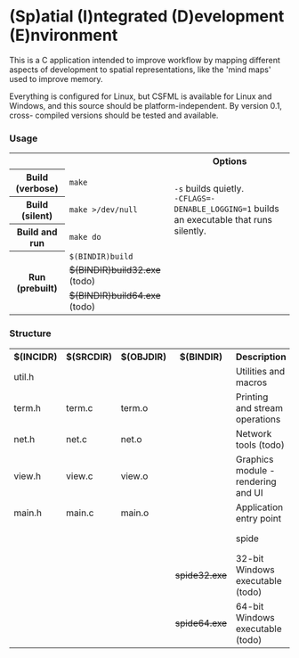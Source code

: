 <h1>(Sp)atial (I)ntegrated (D)evelopment (E)nvironment</h1>

This is a C application intended to improve workflow
by mapping different aspects of development to spatial 
representations, like the 'mind maps' used to improve
memory.

Everything is configured for Linux, but CSFML is
available for Linux and Windows, and this source 
should be platform-independent. By version 0.1, cross-
compiled versions should be tested and available. 

<h3>Usage</h3>
<table><tr>
	<td COLSPAN=2></td>
	<th>Options</th>
</tr><tr>
	<th>Build (verbose)</th>
	<td><code>make</code></td>
	<td ROWSPAN=3>
		<code>-s</code> builds quietly.<br>
		<code>-CFLAGS=-DENABLE_LOGGING=1</code>
			builds an executable that runs silently.<br>
	</td>
</tr><tr>
	<th>Build (silent)</th>
	<td><code>make &gt;/dev/null</code></td>
</tr><tr>
	<th>Build and run</th>
	<td><code>make do</code></td>
</tr><tr>
	<th ROWSPAN=3>Run (prebuilt)</th>
	<td><code>$(BINDIR)build</code></td>
	<td ROWSPAN=3></td>
</tr><tr>
	<td><s>$(BINDIR)build32.exe</s> (todo)</td>
</tr><tr>
	<td><s>$(BINDIR)build64.exe</s> (todo)</td>
</tr></table>

<h3>Structure</h3>

<table>
<tr>
	<th>$(INCIDR)</th>
	<th>$(SRCDIR)</th>
	<th>$(OBJDIR)</th>
	<th>$(BINDIR)</th>
	<th>Description</th>
</tr><tr>
	<td>util.h</td>
	<td COLSPAN=2></td>
	<td ROWSPAN=6></td>
	<td>Utilities and macros</td>
</tr><tr>
	<td>term.h</td>
	<td>term.c</td>
	<td>term.o</td>
	<td>Printing and stream operations</td>
</tr><tr>
	<td>net.h</td>
	<td>net.c</td>
	<td>net.o</td>
	<td>Network tools (todo)</td>
</tr><tr>
	<td>view.h</td>
	<td>view.c</td>
	<td>view.o</td>
	<td>Graphics module - rendering and UI</td>
</tr><tr>
	<td>main.h</td>
	<td>main.c</td>
	<td>main.o</td>
	<td>Application entry point</td>
</tr><tr>
	<td COLSPAN=3 ROWSPAN=3></td>
	<td>spide</td>
	<td>Linux executable</td>
</tr><tr>
	<td><s>spide32.exe</s></td>
	<td>32-bit Windows executable (todo)</td>
</tr><tr>
	<td><s>spide64.exe</s></td>
	<td>64-bit Windows executable (todo)</td>
</tr></table>


